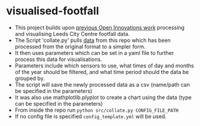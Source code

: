# visualised-footfall

- This project builds upon [previous Open Innovations work](https://github.com/open-innovations/traffic-growth) processing and visualising Leeds City Centre footfall data.
- The Script 'collate.py' pulls [data](https://github.com/open-innovations/traffic-growth/tree/main/data/leeds) from this repo which has been processed from the original format to a simpler form. 
- It then uses parameters which can be set in a yaml file to further process this data for visualisations.
- Parameters include which sensors to use, what times of day and months of the year should be filtered, and what time period should the data be grouped by.
- The script will save the newly processed data as a csv (name/path can be specified in the  parameters)
- It was also use mathplotlib.plyplot to create a chart using the data (type can be specified in the  parameters)
- From inside the repo run `python src/collate.py CONFIG_FILE_PATH`
- If no config file is specified `config_template.yml` will be used.